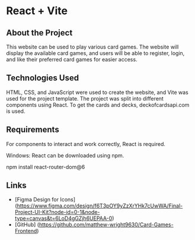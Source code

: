# React + Vite

## About the Project

This website can be used to play various card games. The website will display the available card games, and users will be able to register, login, and like their preferred card games for easier access.

## Technologies Used

HTML, CSS, and JavaScript were used to create the website, and Vite was used for the project template. The project was split into different components using React.
To get the cards and decks, deckofcardsapi.com is used.

## Requirements

For components to interact and work correctly, React is required.

Windows:
React can be downloaded using npm.

npm install react-router-dom@6

## Links

- [Figma Design for Icons] (https://www.figma.com/design/f6T3pOY9yZzXrYHk7cUwWA/Final-Project-UI-Kit?node-id=0-1&node-type=canvas&t=6LoD4gGZjh6UEPAA-0)
- [GitHub] (https://github.com/matthew-wright9630/Card-Games-Frontend)